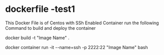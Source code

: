 # dockerfile -test1
This Docker File is of Centos with SSh Enabled Container
run the following Command to build and deploy the container

docker build -t "Image Name" .

docker container run -it --name=ssh -p 2222:22 "Image Name" bash




